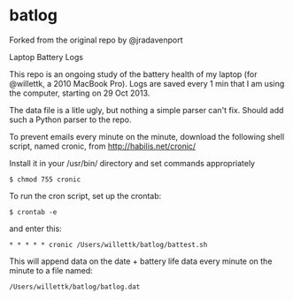 batlog
======

Forked from the original repo by @jradavenport

Laptop Battery Logs

This repo is an ongoing study of the battery health of my laptop (for @willettk, a 2010 MacBook Pro). Logs are saved every 1 min that I am using the computer, starting on 29 Oct 2013.

The data file is a litle ugly, but nothing a simple parser can't fix. Should add such a Python parser to the repo. 

To prevent emails every minute on the minute, download the following shell script, named cronic, from http://habilis.net/cronic/

Install it in your /usr/bin/ directory and set commands appropriately

    $ chmod 755 cronic

To run the cron script, set up the crontab:

    $ crontab -e

and enter this:

    * * * * * cronic /Users/willettk/batlog/battest.sh

This will append data on the date + battery life data every minute on the minute to a file named:

    /Users/willettk/batlog/batlog.dat

